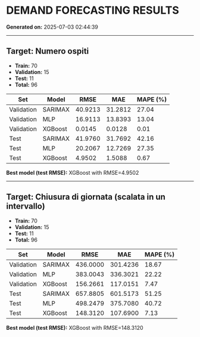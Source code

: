 # DEMAND FORECASTING RESULTS
**Generated on:** 2025-07-03 02:44:39



---

## Target: **Numero ospiti**
- **Train:** 70
- **Validation:** 15
- **Test:** 11
- **Total:** 96

| Set | Model | RMSE | MAE | MAPE (%) |
|-----|-------|------|-----|----------|
| Validation | SARIMAX | 40.9213 | 31.2812 | 27.04 |
| Validation | MLP | 16.9113 | 13.8393 | 13.04 |
| Validation | XGBoost | 0.0145 | 0.0128 | 0.01 |
| Test | SARIMAX | 41.9760 | 31.7692 | 42.16 |
| Test | MLP | 20.2067 | 12.7269 | 27.35 |
| Test | XGBoost | 4.9502 | 1.5088 | 0.67 |

**Best model (test RMSE):** XGBoost with RMSE=4.9502


---

## Target: **Chiusura di giornata (scalata in un intervallo)**
- **Train:** 70
- **Validation:** 15
- **Test:** 11
- **Total:** 96

| Set | Model | RMSE | MAE | MAPE (%) |
|-----|-------|------|-----|----------|
| Validation | SARIMAX | 436.0000 | 301.4236 | 18.67 |
| Validation | MLP | 383.0043 | 336.3021 | 22.22 |
| Validation | XGBoost | 156.2661 | 117.0151 | 7.47 |
| Test | SARIMAX | 657.8805 | 601.5173 | 51.25 |
| Test | MLP | 498.2479 | 375.7080 | 40.72 |
| Test | XGBoost | 148.3120 | 107.6900 | 7.13 |

**Best model (test RMSE):** XGBoost with RMSE=148.3120
